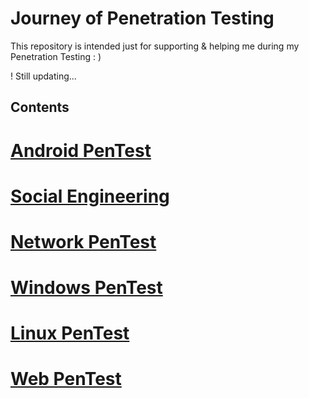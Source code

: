 # Journey of Penetration Testing

This repository is intended just for supporting & helping me during my Penetration Testing : )

!  Still updating... 


## Contents


#  [ Android PenTest](https://github.com/sarathlalup/Cyber-security/tree/master/Android)

#  [ Social Engineering](https://github.com/sarathlalup/Cyber-security/blob/master/Social%20Engineering%20Attacks/README.md)

#  [ Network PenTest]()

#  [ Windows PenTest](https://github.com/sarathlalup/Cyber-security/blob/master/Windows%20Exploitaion/README.md)

#  [ Linux PenTest](https://github.com/sarathlalup/Cyber-security/tree/master/Linux%20Exploitation)

#  [ Web PenTest](https://github.com/sarathlalup/Cyber-security/blob/master/Website%20Hacking/README.md)

